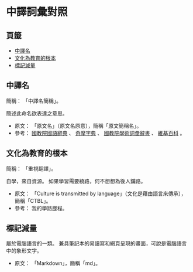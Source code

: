 中譯詞彙對照
=======


## 頁籤


* [中譯名](#中譯名)
* [文化為教育的根本](#文化為教育的根本)
* [標記減量](#標記減量)



## 中譯名


簡稱： 「中譯名簡稱」。

簡述此命名欲表達之意思。


* 原文： 「原文名」（原文名原意），簡稱「原文簡稱名」。
* 參考：
  [國教院國語辭典](http://dict.revised.moe.edu.tw)
  、
  [奇摩字典](http://tw.dictionary.search.yahoo.com/search?p=chinese)
  、
  [國教院學術詞彙辭書](http://terms.naer.edu.tw)
  、
  [維基百科](http://zh.wikipedia.org)
  。



## 文化為教育的根本


簡稱： 「重視翻譯」。

自學，來自資源。 如果學習需要繞路，何不想想為後人鋪路。


* 原文： 「Culture is transmitted by language」（文化是藉由語言來傳承），簡稱「CTBL」。
* 參考： 我的學路歷程。



## 標記減量


屬於電腦語言的一類。
兼具筆記本的易讀寫和網頁呈現的畫面，可說是電腦語言中的象形文字。


* 原文： 「Markdown」，簡稱「md」。


